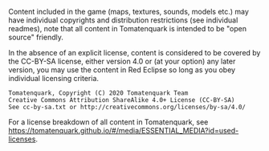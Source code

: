 Content included in the game (maps, textures, sounds, models etc.) may have
individual copyrights and distribution restrictions (see individual readmes),
note that all content in Tomatenquark is intended to be "open source" friendly.

In the absence of an explicit license, content is considered to be covered by
the CC-BY-SA license, either version 4.0 or (at your option) any later version,
you may use the content in Red Eclipse so long as you obey individual
licensing criteria.

    Tomatenquark, Copyright (C) 2020 Tomatenquark Team
    Creative Commons Attribution ShareAlike 4.0+ License (CC-BY-SA)
    See cc-by-sa.txt or http://creativecommons.org/licenses/by-sa/4.0/

For a license breakdown of all content in Tomatenquark, see https://tomatenquark.github.io/#/media/ESSENTIAL_MEDIA?id=used-licenses.

